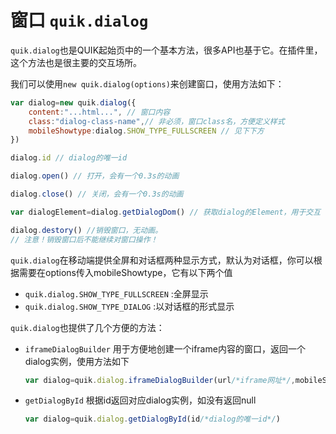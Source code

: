 # 窗口 `quik.dialog`

`quik.dialog`也是QUIK起始页中的一个基本方法，很多API也基于它。在插件里，这个方法也是很主要的交互场所。

我们可以使用`new quik.dialog(options)`来创建窗口，使用方法如下：

```javascript
var dialog=new quik.dialog({
    content:"...html...", // 窗口内容
    class:"dialog-class-name",// 非必须，窗口class名，方便定义样式
    mobileShowtype:dialog.SHOW_TYPE_FULLSCREEN // 见下下方
})

dialog.id // dialog的唯一id

dialog.open() // 打开，会有一个0.3s的动画

dialog.close() // 关闭，会有一个0.3s的动画

var dialogElement=dialog.getDialogDom() // 获取dialog的Element，用于交互

dialog.destory() //销毁窗口，无动画。
// 注意！销毁窗口后不能继续对窗口操作！
```
`quik.dialog`在移动端提供全屏和对话框两种显示方式，默认为对话框，你可以根据需要在options传入mobileShowtype，它有以下两个值

- `quik.dialog.SHOW_TYPE_FULLSCREEN` :全屏显示
- `quik.dialog.SHOW_TYPE_DIALOG` :以对话框的形式显示

`quik.dialog`也提供了几个方便的方法：

- `iframeDialogBuilder`
    用于方便地创建一个iframe内容的窗口，返回一个dialog实例，使用方法如下
    ```javascript
    var dialog=quik.dialog.iframeDialogBuilder(url/*iframe网址*/,mobileShowtype/*非必须*/)
    ```
- `getDialogById`
    根据id返回对应dialog实例，如没有返回null
    ```javascript
    var dialog=quik.dialog.getDialogById(id/*dialog的唯一id*/)
    ```
